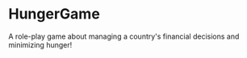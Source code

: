 # HungerGame
A role-play game about managing a country's financial decisions and minimizing hunger!
